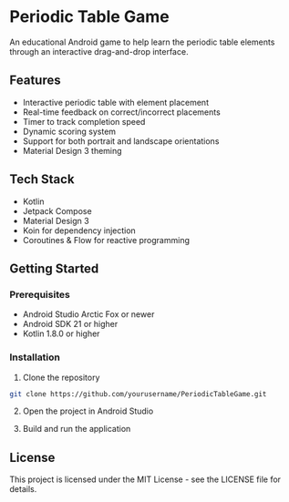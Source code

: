 # Periodic Table Game

An educational Android game to help learn the periodic table elements through an interactive drag-and-drop interface.

## Features

- Interactive periodic table with element placement
- Real-time feedback on correct/incorrect placements
- Timer to track completion speed
- Dynamic scoring system
- Support for both portrait and landscape orientations
- Material Design 3 theming

## Tech Stack

- Kotlin
- Jetpack Compose
- Material Design 3
- Koin for dependency injection
- Coroutines & Flow for reactive programming

## Getting Started

### Prerequisites

- Android Studio Arctic Fox or newer
- Android SDK 21 or higher
- Kotlin 1.8.0 or higher

### Installation

1. Clone the repository

```bash
git clone https://github.com/yourusername/PeriodicTableGame.git
```

2. Open the project in Android Studio

3. Build and run the application

## License

This project is licensed under the MIT License - see the LICENSE file for details.
